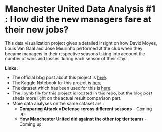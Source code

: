 # Manchester United Data Analysis #1 : How did the new managers fare at their new jobs? 


This data visualization project gives a detailed insight on how David Moyes, Louis Van Gaal and Jose Mourinho performed at the club when they became managers in their respective seasons taking into account the number of wins and losses during each season of their stay. 



**Links:**
- The official blog post about this project is [here](https://bidyutchanda.github.io/2018-12-14-united1/). 
- The Kaggle Notebook for this project is [here](https://www.kaggle.com/bidyutchanda/manchester-united-data-analysis-1).
- The dataset which has been used for this is [here](https://www.kaggle.com/zaeemnalla/premier-league).
- The .ipynb file for this project is located in this repo, but the blog post sheds more light on the actual result comparison part. 
- More data analyses on the same dataset are :
    - **Comparing Attack v Defense across different seasons** - Coming up.
    - **How Manchester United did against the other top tier teams** - Coming up.
